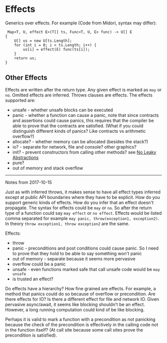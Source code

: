 # Effects

Generics over effects.  For example (Code from Midori, syntax may differ):

	 Map<T, U, effect E>(T[] ts, Func<T, U, E> func) -> U[] E
	{
		U[] us = new U[ts.Length];
		for (int i = 0; i < ts.Length; i++) {
			us[i] = effect(E) func(ts[i]);
		}
		return us;
	}

## Other Effects

Effects are written after the return type.  Any given effect is marked as `may` or `no`.  Omitted effects are inferred.  Throws clauses are effects.  The effects supported are:

  * unsafe - whether unsafe blocks can be executed
  * panic - whether a function can cause a panic, note that since contracts and assertions could cause panics, this requires that the compiler be able to prove that the contracts are satisfied. (What if you could distinguish different kinds of panics?  Like contracts vs arithmetic overflow?)
  * allocate? - whether memory can be allocated (besides the stack?)
  * io? - separate for network, file and console? other graphics?
  * init? - prevent constructors from calling other methods? see [No Leaky Abstractions](http://joeduffyblog.com/2016/11/30/15-years-of-concurrency/)
  * pure?
  * out of memory and stack overflow

---

Notes from 2017-10-15

Just as with inferred throws, it makes sense to have all effect types inferred except at public API boundaries where they have to be explicit.  How do you support generic kinds of effects.  How do you infer that an effect doesn't propagate.  The syntax for effects could be `may` or `no`.  So after the return type of a function could say `may effect` or `no effect`.  Effects would be listed comma separated for example `may panic, throw(exception1, exception2)`.  In theory `throw exception1, throw exception2` are the same.

Effects:
  * throw
  * panic - preconditions and post conditions could cause panic.  So I need to prove that they hold to be able to say something won't panic
  * out of memory - separate because it seems more pervasive
  * overflow could be a panic
  * unsafe - even functions marked safe that call unsafe code would be `may unsafe`
  * is trusted an effect?

Do effects have a hierarchy?  How fine grained are effects.  For example, a method that panics could do so because of overflow or precondition.  Are there effects for IO? Is there a different effect for file and network IO. Given pervasive async/await, it seems like blocking shouldn't be an effect.  However, a long running computation could kind of be like blocking.

Perhaps it is valid to mark a function with a precondition as not panicking because the check of the precondition is effectively in the calling code not in the function itself?  (At call site because some call sites prove the precondition is satisfied).
